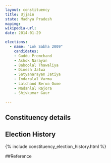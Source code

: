 ```yaml
---
layout: constituency
title: Ujjain
state: Madhya Pradesh
mapimg: 
wikipedia-url: 
date: 2014-01-29

elections: 
  - name: "Lok Sabha 2009"
    candidates: 
    - Guddu Premchand 
    - Ashok Narayan 
    - Baboolal Thawaliya 
    - Dinesh Jatwa 
    - Satyanarayan Jatiya 
    - Indaralal Varma 
    - Lalchand Berwa Gome 
    - Madanlal Rajora 
    - Shivkumar Gaur 

---
```

## Constituency details


## Election History
{% include constituency_election_history.html %}

##Reference
